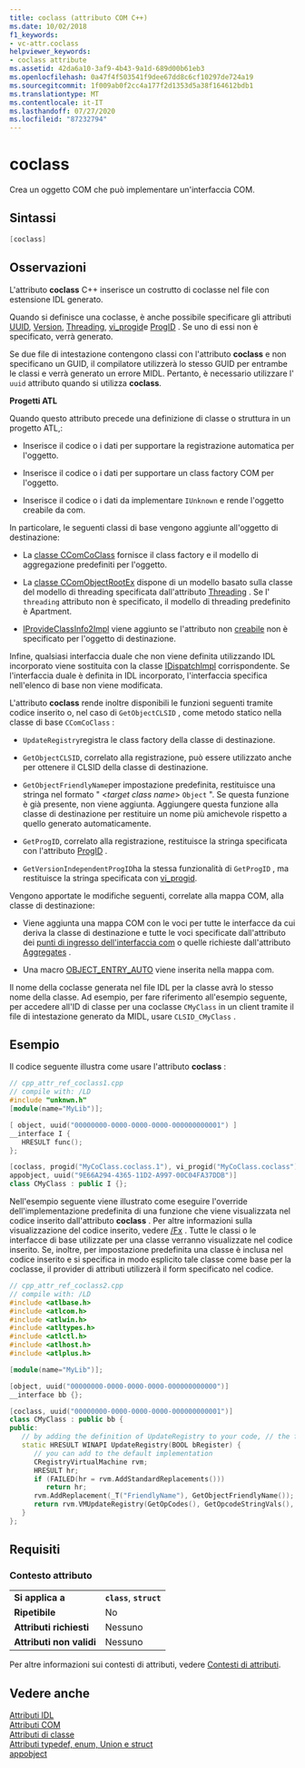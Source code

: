 ```yaml
---
title: coclass (attributo COM C++)
ms.date: 10/02/2018
f1_keywords:
- vc-attr.coclass
helpviewer_keywords:
- coclass attribute
ms.assetid: 42da6a10-3af9-4b43-9a1d-689d00b61eb3
ms.openlocfilehash: 0a47f4f503541f9dee67dd8c6cf10297de724a19
ms.sourcegitcommit: 1f009ab0f2cc4a177f2d1353d5a38f164612bdb1
ms.translationtype: MT
ms.contentlocale: it-IT
ms.lasthandoff: 07/27/2020
ms.locfileid: "87232794"
---
```

# <a name="coclass"></a>coclass

Crea un oggetto COM che può implementare un'interfaccia COM.

## <a name="syntax"></a>Sintassi

```cpp
[coclass]
```

## <a name="remarks"></a>Osservazioni

L'attributo **coclass** C++ inserisce un costrutto di coclasse nel file con estensione IDL generato.

Quando si definisce una coclasse, è anche possibile specificare gli attributi [UUID](uuid-cpp-attributes.md), [Version](version-cpp.md), [Threading](threading-cpp.md), [vi_progid](vi-progid.md)e [ProgID](progid.md) . Se uno di essi non è specificato, verrà generato.

Se due file di intestazione contengono classi con l'attributo **coclass** e non specificano un GUID, il compilatore utilizzerà lo stesso GUID per entrambe le classi e verrà generato un errore MIDL.  Pertanto, è necessario utilizzare l' `uuid` attributo quando si utilizza **coclass**.

**Progetti ATL**

Quando questo attributo precede una definizione di classe o struttura in un progetto ATL,:

- Inserisce il codice o i dati per supportare la registrazione automatica per l'oggetto.

- Inserisce il codice o i dati per supportare un class factory COM per l'oggetto.

- Inserisce il codice o i dati da implementare `IUnknown` e rende l'oggetto creabile da com.

In particolare, le seguenti classi di base vengono aggiunte all'oggetto di destinazione:

- La [classe CComCoClass](../../atl/reference/ccomcoclass-class.md) fornisce il class factory e il modello di aggregazione predefiniti per l'oggetto.

- La [classe CComObjectRootEx](../../atl/reference/ccomobjectrootex-class.md) dispone di un modello basato sulla classe del modello di threading specificata dall'attributo [Threading](threading-cpp.md) . Se l' `threading` attributo non è specificato, il modello di threading predefinito è Apartment.

- [IProvideClassInfo2Impl](../../atl/reference/iprovideclassinfo2impl-class.md) viene aggiunto se l'attributo non [creabile](noncreatable.md) non è specificato per l'oggetto di destinazione.

Infine, qualsiasi interfaccia duale che non viene definita utilizzando IDL incorporato viene sostituita con la classe [IDispatchImpl](../../atl/reference/idispatchimpl-class.md) corrispondente. Se l'interfaccia duale è definita in IDL incorporato, l'interfaccia specifica nell'elenco di base non viene modificata.

L'attributo **coclass** rende inoltre disponibili le funzioni seguenti tramite codice inserito o, nel caso di `GetObjectCLSID` , come metodo statico nella classe di base `CComCoClass` :

- `UpdateRegistry`registra le class factory della classe di destinazione.

- `GetObjectCLSID`, correlato alla registrazione, può essere utilizzato anche per ottenere il CLSID della classe di destinazione.

- `GetObjectFriendlyName`per impostazione predefinita, restituisce una stringa nel formato " \<*target class name*> `Object` ". Se questa funzione è già presente, non viene aggiunta. Aggiungere questa funzione alla classe di destinazione per restituire un nome più amichevole rispetto a quello generato automaticamente.

- `GetProgID`, correlato alla registrazione, restituisce la stringa specificata con l'attributo [ProgID](progid.md) .

- `GetVersionIndependentProgID`ha la stessa funzionalità di `GetProgID` , ma restituisce la stringa specificata con [vi_progid](vi-progid.md).

Vengono apportate le modifiche seguenti, correlate alla mappa COM, alla classe di destinazione:

- Viene aggiunta una mappa COM con le voci per tutte le interfacce da cui deriva la classe di destinazione e tutte le voci specificate dall'attributo dei [punti di ingresso dell'interfaccia com](../../mfc/com-interface-entry-points.md) o quelle richieste dall'attributo [Aggregates](aggregates.md) .

- Una macro [OBJECT_ENTRY_AUTO](../../atl/reference/object-map-macros.md#object_entry_auto) viene inserita nella mappa com.

Il nome della coclasse generata nel file IDL per la classe avrà lo stesso nome della classe.  Ad esempio, per fare riferimento all'esempio seguente, per accedere all'ID di classe per una coclasse `CMyClass` in un client tramite il file di intestazione generato da MIDL, usare `CLSID_CMyClass` .

## <a name="example"></a>Esempio

Il codice seguente illustra come usare l'attributo **coclass** :

```cpp
// cpp_attr_ref_coclass1.cpp
// compile with: /LD
#include "unknwn.h"
[module(name="MyLib")];

[ object, uuid("00000000-0000-0000-0000-000000000001") ]
__interface I {
   HRESULT func();
};

[coclass, progid("MyCoClass.coclass.1"), vi_progid("MyCoClass.coclass"),
appobject, uuid("9E66A294-4365-11D2-A997-00C04FA37DDB")]
class CMyClass : public I {};
```

Nell'esempio seguente viene illustrato come eseguire l'override dell'implementazione predefinita di una funzione che viene visualizzata nel codice inserito dall'attributo **coclass** . Per altre informazioni sulla visualizzazione del codice inserito, vedere [/Fx](../../build/reference/fx-merge-injected-code.md) . Tutte le classi o le interfacce di base utilizzate per una classe verranno visualizzate nel codice inserito. Se, inoltre, per impostazione predefinita una classe è inclusa nel codice inserito e si specifica in modo esplicito tale classe come base per la coclasse, il provider di attributi utilizzerà il form specificato nel codice.

```cpp
// cpp_attr_ref_coclass2.cpp
// compile with: /LD
#include <atlbase.h>
#include <atlcom.h>
#include <atlwin.h>
#include <atltypes.h>
#include <atlctl.h>
#include <atlhost.h>
#include <atlplus.h>

[module(name="MyLib")];

[object, uuid("00000000-0000-0000-0000-000000000000")]
__interface bb {};

[coclass, uuid("00000000-0000-0000-0000-000000000001")]
class CMyClass : public bb {
public:
   // by adding the definition of UpdateRegistry to your code, // the function will not be included in the injected code
   static HRESULT WINAPI UpdateRegistry(BOOL bRegister) {
      // you can add to the default implementation
      CRegistryVirtualMachine rvm;
      HRESULT hr;
      if (FAILED(hr = rvm.AddStandardReplacements()))
         return hr;
      rvm.AddReplacement(_T("FriendlyName"), GetObjectFriendlyName());
      return rvm.VMUpdateRegistry(GetOpCodes(), GetOpcodeStringVals(),       GetOpcodeDWORDVals(), GetOpcodeBinaryVals(), bRegister);
   }
};
```

## <a name="requirements"></a>Requisiti

### <a name="attribute-context"></a>Contesto attributo

|||
|-|-|
|**Si applica a**|**`class`**, **`struct`**|
|**Ripetibile**|No|
|**Attributi richiesti**|Nessuno|
|**Attributi non validi**|Nessuno|

Per altre informazioni sui contesti di attributi, vedere [Contesti di attributi](cpp-attributes-com-net.md#contexts).

## <a name="see-also"></a>Vedere anche

[Attributi IDL](idl-attributes.md)<br/>
[Attributi COM](com-attributes.md)<br/>
[Attributi di classe](class-attributes.md)<br/>
[Attributi typedef, enum, Union e struct](typedef-enum-union-and-struct-attributes.md)<br/>
[appobject](appobject.md)
